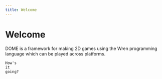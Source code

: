 ```yaml
---
title: Welcome
---
```


Welcome
============

DOME is a framework for making 2D games using the Wren programming language which can be played across platforms.

```wren
How's
it
going?
```
